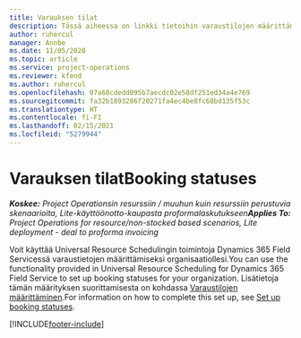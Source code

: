 ```yaml
---
title: Varauksen tilat
description: Tässä aiheessa on linkki tietoihin varaustilojen määrittämisestä Project Operationsissa.
author: ruhercul
manager: Annbe
ms.date: 11/05/2020
ms.topic: article
ms.service: project-operations
ms.reviewer: kfend
ms.author: ruhercul
ms.openlocfilehash: 07a68cdedd095b7aecdc02e58df251ed34a4e769
ms.sourcegitcommit: fa32b1893286f20271fa4ec4be8fc68bd135f53c
ms.translationtype: HT
ms.contentlocale: fi-FI
ms.lasthandoff: 02/15/2021
ms.locfileid: "5279944"
---
```

# <a name="booking-statuses"></a><span data-ttu-id="1b70c-103">Varauksen tilat</span><span class="sxs-lookup"><span data-stu-id="1b70c-103">Booking statuses</span></span>

<span data-ttu-id="1b70c-104">_**Koskee:** Project Operationsin resurssiin / muuhun kuin resurssiin perustuvia skenaarioita, Lite-käyttöönotto-kaupasta proformalaskutukseen_</span><span class="sxs-lookup"><span data-stu-id="1b70c-104">_**Applies To:** Project Operations for resource/non-stocked based scenarios, Lite deployment - deal to proforma invoicing_</span></span>

<span data-ttu-id="1b70c-105">Voit käyttää Universal Resource Schedulingin toimintoja Dynamics 365 Field Servicessä varaustietojen määrittämiseksi organisaatiollesi.</span><span class="sxs-lookup"><span data-stu-id="1b70c-105">You can use the functionality provided in Universal Resource Scheduling for Dynamics 365 Field Service to set up booking statuses for your organization.</span></span> <span data-ttu-id="1b70c-106">Lisätietoja tämän määrityksen suorittamisesta on kohdassa [Varaustilojen määrittäminen](https://docs.microsoft.com/dynamics365/field-service/set-up-booking-statuses).</span><span class="sxs-lookup"><span data-stu-id="1b70c-106">For information on how to complete this set up, see [Set up booking statuses](https://docs.microsoft.com/dynamics365/field-service/set-up-booking-statuses).</span></span>


[!INCLUDE[footer-include](../includes/footer-banner.md)]